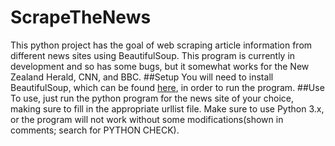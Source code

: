 # ScrapeTheNews
This python project has the goal of web scraping article information from different news sites using BeautifulSoup. This program is currently in development and so has some bugs, but it somewhat works for the New Zealand Herald, CNN, and BBC.
##Setup
You will need to install BeautifulSoup, which can be found [here](https://www.crummy.com/software/BeautifulSoup/), in order to run the program.
##Use
To use, just run the python program for the news site of your choice, making sure to fill in the appropriate urllist file. Make sure to use Python 3.x, or the program will not work without some modifications(shown in comments; search for PYTHON CHECK). 